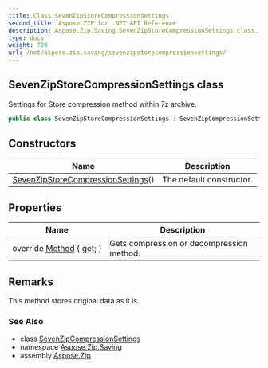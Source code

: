 ```yaml
---
title: Class SevenZipStoreCompressionSettings
second_title: Aspose.ZIP for .NET API Reference
description: Aspose.Zip.Saving.SevenZipStoreCompressionSettings class. Settings for Store compression method within 7z archive
type: docs
weight: 720
url: /net/aspose.zip.saving/sevenzipstorecompressionsettings/
---
```

## SevenZipStoreCompressionSettings class

Settings for Store compression method within 7z archive.

```csharp
public class SevenZipStoreCompressionSettings : SevenZipCompressionSettings
```

## Constructors

| Name | Description |
| --- | --- |
| [SevenZipStoreCompressionSettings](sevenzipstorecompressionsettings/)() | The default constructor. |

## Properties

| Name | Description |
| --- | --- |
| override [Method](../../aspose.zip.saving/sevenzipstorecompressionsettings/method/) { get; } | Gets compression or decompression method. |

## Remarks

This method stores original data as it is.

### See Also

* class [SevenZipCompressionSettings](../sevenzipcompressionsettings/)
* namespace [Aspose.Zip.Saving](../../aspose.zip.saving/)
* assembly [Aspose.Zip](../../)


